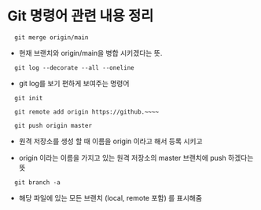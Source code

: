# Git 명령어 관련 내용 정리


```
  git merge origin/main
```

- 현재 브랜치와  origin/main을 병합 시키겠다는 뜻.  

```
  git log --decorate --all --oneline
```

- git log를 보기 편하게 보여주는 명령어


```
  git init

  git remote add origin https://github.~~~~

  git push origin master
```

- 원격 저장소를 생성 할 때 이름을 origin 이라고 해서 등록 시키고

- origin 이라는 이름을 가지고 있는 원격 저장소의 master 브랜치에 push 하겠다는 뜻


```
  git branch -a
```

- 해당 파일에 있는 모든 브랜치 (local, remote 포함) 를 표시해줌
